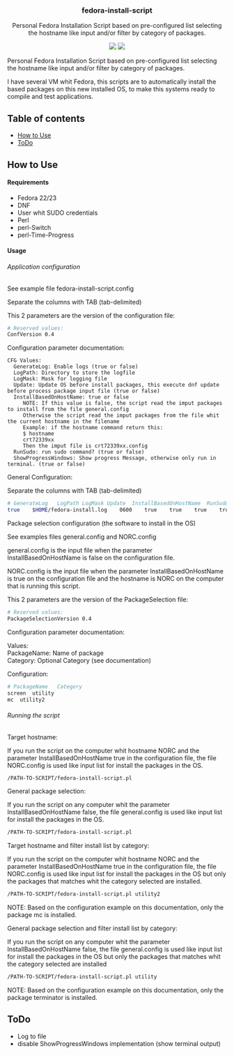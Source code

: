 <h3 align="center">fedora-install-script</h3>
<p align="center">Personal Fedora Installation Script based on pre-configured list selecting the hostname like input and/or filter by category of packages.</p>

<p align="center">
<a href="https://github.com/pablomenino/fedora-install-script/releases"><img src="https://img.shields.io/github/release/pablomenino/fedora-install-script.svg"></a>
<a href="./LICENSE"><img src="https://img.shields.io/github/license/pablomenino/fedora-install-script.svg"></a>
</p>

Personal Fedora Installation Script based on pre-configured list selecting the hostname like input and/or filter by category of packages.

I have several VM whit Fedora, this scripts are to automatically install the based packages on this new installed OS, to make this systems ready to compile and test applications.

## Table of contents

* [How to Use](#how-to-use)
* [ToDo](#todo)

## <a name="how-to-use">How to Use

#### Requirements

* Fedora 22/23
* DNF
* User whit SUDO credentials
* Perl
* perl-Switch
* perl-Time-Progress

#### Usage

###### Application configuration

See example file fedora-install-script.config

Separate the columns with TAB (tab-delimited)

This 2 parameters are the version of the configuration file:

```bash
# Reserved values:
ConfVersion	0.4
```

Configuration parameter documentation:

```
CFG Values:
  GenerateLog: Enable logs (true or false)
  LogPath: Directory to store the logfile
  LogMask: Mask for logging file
  Update: Update OS before install packages, this execute dnf update before process package input file (true or false)
  InstallBasedOnHostName: true or false
     NOTE: If this value is false, the script read the imput packages to install from the file general.config
     Otherwise the script read the imput packages from the file whit the current hostname in the filename
     Example: if the hostname command return this:
     $ hostname
     crt72339xx
     Then the imput file is crt72339xx.config
  RunSudo: run sudo command? (true or false)
  ShowProgressWindows: Show progress Message, otherwise only run in terminal. (true or false)
```

General Configuration:

Separate the columns with TAB (tab-delimited)

```bash
# GenerateLog	LogPath	LogMask	Update	InstallBasedOnHostName	RunSudo	ShowProgressWindows
true	$HOME/fedora-install.log	0600	true	true	true	true
```

Package selection configuration (the software to install in the OS)

See examples files general.config and NORC.config

general.config is the input file when the parameter InstallBasedOnHostName is false on the configuration file.

NORC.config is the input file when the parameter InstallBasedOnHostName is true on the configuration file and the hostname is NORC on the computer that is running this script.

This 2 parameters are the version of the PackageSelection file:

```bash
# Reserved values:
PackageSelectionVersion	0.4
```

Configuration parameter documentation:

Values: <br />
  PackageName: Name of package <br />
  Category: Optional Category (see documentation) <br />

Configuration:

```bash
# PackageName	Category
screen	utility
mc	utility2
```

###### Running the script

Target hostname:

If you run the script on the computer whit hostname NORC and the parameter InstallBasedOnHostName true in the configuration file, the file NORC.config is used like input list for install the packages in the OS.

```bash
/PATH-TO-SCRIPT/fedora-install-script.pl
```

General package selection:

If you run the script on any computer whit the parameter InstallBasedOnHostName false, the file general.config is used like input list for install the packages in the OS.

```bash
/PATH-TO-SCRIPT/fedora-install-script.pl
```

Target hostname and filter install list by category:

If you run the script on the computer whit hostname NORC and the parameter InstallBasedOnHostName true in the configuration file, the file NORC.config is used like input list for install the packages in the OS but only the packages that matches whit the category selected are installed.

```bash
/PATH-TO-SCRIPT/fedora-install-script.pl utility2
```

NOTE: Based on the configuration example on this documentation, only the package mc is installed.

General package selection  and filter install list by category:

If you run the script on any computer whit the parameter InstallBasedOnHostName false, the file general.config is used like input list for install the packages in the OS but only the packages that matches whit the category selected are installed

```bash
/PATH-TO-SCRIPT/fedora-install-script.pl utility
```

NOTE: Based on the configuration example on this documentation, only the package terminator is installed.

## <a name="todo">ToDo

* Log to file
* disable ShowProgressWindows implementation (show terminal output)
